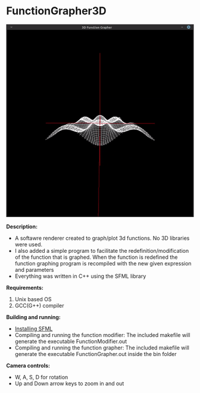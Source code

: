 # FunctionGrapher3D
![](https://github.com/dma-neves/FunctionGrapher3D/blob/master/other/function.gif)

**Description:**
  - A softawre renderer created to graph/plot 3d functions. No 3D libraries were used.
  - I also added a simple program to facilitate the redefinition/modification of the function that is graphed. When the function is redefined the function graphing program is recompiled with the new given expression and parameters
  - Everything was written in C++ using the SFML library
  
**Requirements:**
  1. Unix based OS
  2. GCC(G++) compiler

**Building and running:**
  - [Installing SFML](https://www.sfml-dev.org/tutorials/2.5/start-linux.php)  
  - Compiling and running the function modifier: The included makefile will generate the executable FunctionModifier.out
  - Compiling and running the function grapher: The included makefile will generate the executable FunctionGrapher.out inside the bin folder
      
 **Camera controls:**
   - W, A, S, D for rotation
   - Up and Down arrow keys to zoom in and out

